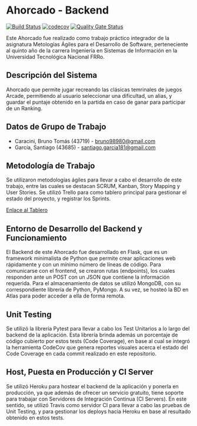 # Ahorcado - Backend

[![Build Status](https://travis-ci.com/brunocaracini/TP-Agiles-2020-Backend.svg?branch=master)](https://travis-ci.com/brunocaracini/TP-Agiles-2020-Backend)
[![codecov](https://codecov.io/gh/brunocaracini/TP-Agiles-2020-Backend/branch/master/graph/badge.svg?token=NV5JRFA9UU)](https://codecov.io/gh/brunocaracini/TP-Agiles-2020-Backend)
[![Quality Gate Status](https://sonarcloud.io/api/project_badges/measure?project=brunocaracini_TP-Agiles-2020-Backend&metric=alert_status)](https://sonarcloud.io/dashboard?id=brunocaracini_TP-Agiles-2020-Backend)


Este Ahorcado fue realizado como trabajo práctico integrador de la asignatura Metologías Ágiles para el Desarrollo de Software, perteneciente al quinto año de la carrera Ingeniería en Sistemas de Información en la Universidad Tecnológica Nacional FRRo.

<h2> Descripción del Sistema </h2>

Ahorcado que permite jugar recreando las clásicas temrinales de juegos Arcade, permitiendo al usuario seleccionar una dificultad, un alias, y guardar el puntaje obtenido en la partida en caso de ganar para participar de un Ranking.

<h2> Datos de Grupo de Trabajo </h2>

- Caracini,‌ ‌Bruno‌ ‌Tomás‌ ‌(43719)‌ ‌-‌ ‌‌bruno98980@gmail.com <br/>
- García,‌ ‌Santiago ‌(43685)‌ ‌-‌ ‌‌santiago.garcia181@gmail.com <br/>

<h2> Metodología de Trabajo </h2>

Se utilizaron metodologías ágiles para llevar a cabo el desarrollo de este trabajo, entre las cuales se destacan SCRUM, Kanban, Story Mapping y User Stories. Se utilizó Trello para como tablero principal para gestionar el estado del proyecto, y registrar los Sprints.

[Enlace al Tablero](https://trello.com/b/yMS3pSL3/tp-%C3%A1giles-story-mapping-grupo-7-caracini-y-garc%C3%ADa)

<h2> Entorno de Desarrollo del Backend y Funcionamiento </h2>

El Backend de este Ahorcado fue desarrollado en Flask, que es un framework minimalista de Python que permite crear aplicaciones web rápidamente y con un mínimo número de líneas de código. Para comunicarse con el frontend, se crearon rutas (endpoints), los cuales responden ante un POST con un JSON que contiene la información requerida.
Para el almacenamiento de datos se utilizó MongoDB, con su correspondiente librería de Python, PyMongo. A su vez, se hosteó la BD en Atlas para poder acceder a ella de forma remota.

<h2> Unit Testing </h2>

Se utilizó la librería Pytest para llevar a cabo los Test Unitarios a lo largo del backend de la aplicación. Esta librería brinda además un porcentaje de código cubierto por estos tests (Code Coverage), en base al cual se integró la herramienta CodeCov que genera reportes visuales acerca el estado del Code Coverage en cada commit realizado en este repositorio.

<h2> Host, Puesta en Producción y CI Server</h2>

Se utilizó Heroku para hostear el backend de la aplicación y ponerla en producción, ya que además de ofrecer un servicio gratuito, tiene soporte para trabajar con Servidores de Integración Continua (CI Servers). En este sentido, se utilizó Travis como servidor CI para llevar a cabo las pruebas de Unit Testing, y para gestionar los deploys hacia Heroku en base al resultado obtenido en estos tests.
